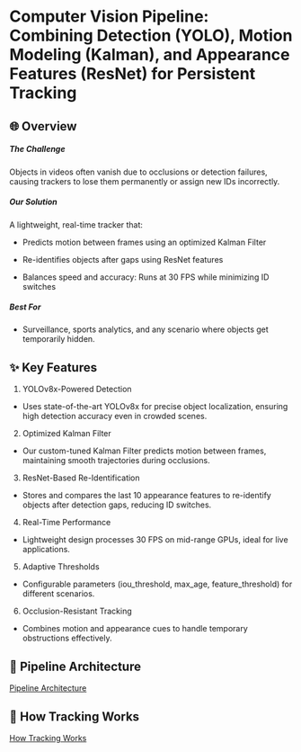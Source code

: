 # Computer Vision Pipeline: Combining Detection (YOLO), Motion Modeling (Kalman), and Appearance Features (ResNet) for Persistent Tracking

## 🌐 Overview

##### The Challenge
Objects in videos often vanish due to occlusions or detection failures, causing trackers to lose them permanently or assign new IDs incorrectly.

##### Our Solution
A lightweight, real-time tracker that:

- Predicts motion between frames using an optimized Kalman Filter

- Re-identifies objects after gaps using ResNet features

- Balances speed and accuracy: Runs at 30 FPS while minimizing ID switches

##### Best For
- Surveillance, sports analytics, and any scenario where objects get temporarily hidden.


## ✨ Key Features

1. YOLOv8x-Powered Detection
- Uses state-of-the-art YOLOv8x for precise object localization, ensuring high detection accuracy even in crowded scenes.

2. Optimized Kalman Filter
- Our custom-tuned Kalman Filter predicts motion between frames, maintaining smooth trajectories during occlusions.

3. ResNet-Based Re-Identification
- Stores and compares the last 10 appearance features to re-identify objects after detection gaps, reducing ID switches.

4. Real-Time Performance
- Lightweight design processes 30 FPS on mid-range GPUs, ideal for live applications.

5. Adaptive Thresholds
- Configurable parameters (iou_threshold, max_age, feature_threshold) for different scenarios.

6. Occlusion-Resistant Tracking
- Combines motion and appearance cues to handle temporary obstructions effectively.


## 🔧 Pipeline Architecture
[Pipeline Architecture](https://github.com/mohanapavan/multi_object_tracking_with_custom_tracker_and_resnet50_reid/blob/main/images/pipeline.png?raw=true)


## 🔄 How Tracking Works
[How Tracking Works](https://github.com/mohanapavan/multi_object_tracking_with_custom_tracker_and_resnet50_reid/blob/main/images/image.png?raw=true)



